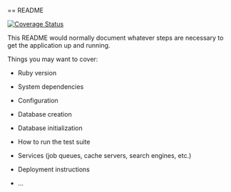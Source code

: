 == README

[![Coverage Status](https://coveralls.io/repos/alpha-tango/OutTeach/badge.png)](https://coveralls.io/r/alpha-tango/OutTeach)


This README would normally document whatever steps are necessary to get the
application up and running.

Things you may want to cover:

* Ruby version

* System dependencies

* Configuration

* Database creation

* Database initialization

* How to run the test suite

* Services (job queues, cache servers, search engines, etc.)

* Deployment instructions

* ...
